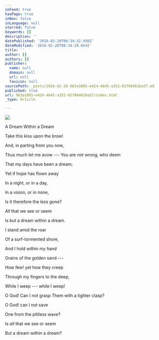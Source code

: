 ```yaml
---
inFeed: true
hasPage: true
inNav: false
inLanguage: null
starred: false
keywords: []
description: ''
datePublished: '2016-02-20T08:34:32.930Z'
dateModified: '2016-02-20T08:34:20.664Z'
title: ''
author: []
authors: []
publisher:
  name: null
  domain: null
  url: null
  favicon: null
sourcePath: _posts/2016-02-20-963a1005-e424-4645-a352-01f98461ba57.md
published: true
url: 963a1005-e424-4645-a352-01f98461ba57/index.html
_type: Article

---
```

![](https://the-grid-user-content.s3-us-west-2.amazonaws.com/6bcb4b63-eb37-4e42-93d6-a328f8ec24c7.JPG)

A Dream Within a Dream 

Take this kiss upon the brow! 

And, in parting from you now, 

Thus much let me avow ---
You are not wrong, who deem

That my days have been a dream;

Yet if hope has flown away

In a night, or in a day,

In a vision, or in none,

Is it therefore the less gone?

_All_ that we see or seem

Is but a dream within a dream.

I stand amid the roar

Of a surf-tormented shore,

And I hold within my hand

Grains of the golden sand ---

How few! yet how they creep

Through my fingers to the deep,

While I weep --- while I weep!

O God! Can I not grasp
Them with a tighter clasp?

O God! can I not save

One from the pitiless wave?

Is _all_ that we see or seem

But a dream within a dream?